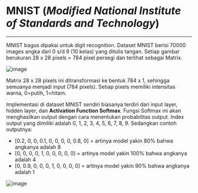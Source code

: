 # MNIST (_Modified National Institute of Standards and Technology_)
---
MNIST bagus dipakai untuk digit recognition. Dataset MNIST berisi 70000 images angka dari 0 s/d 9 (10 kelas) yang ditulis tangan. Setiap gambar berukuran 28 x 28 pixels = 784 pixel persegi dan terlihat sebagai Matrix.

![image](https://user-images.githubusercontent.com/49611937/116769586-6e12a080-aa67-11eb-9ac4-6e6b135a933c.png)

Matrix 28 x 28 pixels ini ditransformasi ke bentuk 784 x 1, sehingga semuanya menjadi input (784 pixels). Setiap pixels memiliki intensitas warna, 0=putih, 1=hitam.

Implementasi di dataset MNIST sendiri biasanya terdiri dari input layer, hidden layer, dan **Activation Function Softmax**. Fungsi Softmax ini akan menghasilkan output dengan cara menentukan probabilitas output. Index output yang dimiliki adalah 0, 1, 2, 3, 4, 5, 6, 7, 8, 9. Sedangkan contoh outputnya:
- [0.2, 0, 0, 0.1, 0, 0, 0, 0, 0.8, 0] = artinya model yakin 80% bahwa angkanya adalah 8
- [0, 0, 0, 0, 1, 0, 0, 0, 0, 0] = artinya model yakin 100% bahwa angkanya adalah 4
- [0, 0.9, 0, 0, 0, 1, 0, 0, 0, 0] = artinya model yakin 90% bahwa angkanya adalah 1

![image](https://user-images.githubusercontent.com/49611937/116800802-7d105600-ab2e-11eb-834e-8110a8b2e307.png)


